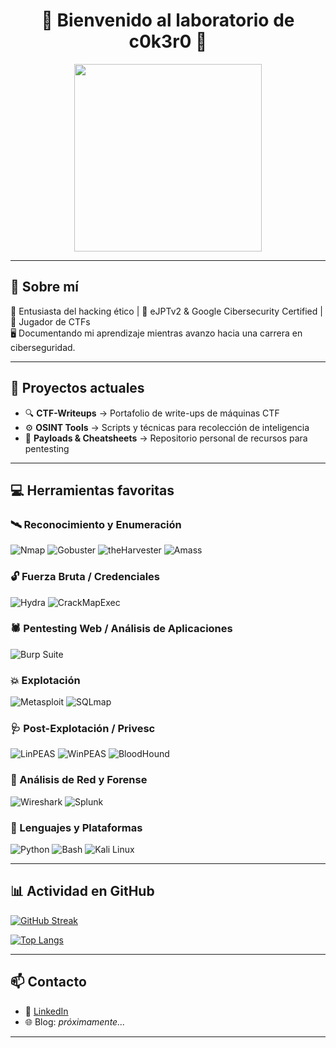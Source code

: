 <h1 align="center">👾 Bienvenido al laboratorio de c0k3r0 👾</h1>

<p align="center">
  <img src="https://media.giphy.com/media/zOvBKUUEERdNm/giphy.gif" width="300">
</p>


---

## 🧠 Sobre mí

🎩 Entusiasta del hacking ético | 🧠 eJPTv2 & Google Cibersecurity Certified | 🔐 Jugador de CTFs  
🖥️ Documentando mi aprendizaje mientras avanzo hacia una carrera en ciberseguridad.

---

## 🧪 Proyectos actuales

- 🔍 **CTF-Writeups** → Portafolio de write-ups de máquinas CTF  
- ⚙️ **OSINT Tools** → Scripts y técnicas para recolección de inteligencia  
- 📁 **Payloads & Cheatsheets** → Repositorio personal de recursos para pentesting

---

## 💻 Herramientas favoritas

### 🛰️ Reconocimiento y Enumeración
![Nmap](https://img.shields.io/badge/-Nmap-grey)
![Gobuster](https://img.shields.io/badge/-Gobuster-yellow)
![theHarvester](https://img.shields.io/badge/-theHarvester-lightgrey)
![Amass](https://img.shields.io/badge/-Amass-darkgreen)

### 🔓 Fuerza Bruta / Credenciales
![Hydra](https://img.shields.io/badge/-Hydra-black)
![CrackMapExec](https://img.shields.io/badge/-CME-darkred)

### 🕷️ Pentesting Web / Análisis de Aplicaciones
![Burp Suite](https://img.shields.io/badge/-Burp%20Suite-orange)

### 💥 Explotación
![Metasploit](https://img.shields.io/badge/-Metasploit-red)
![SQLmap](https://img.shields.io/badge/-SQLmap-yellow)

### 🩺 Post-Explotación / Privesc
![LinPEAS](https://img.shields.io/badge/-LinPEAS-green)
![WinPEAS](https://img.shields.io/badge/-WinPEAS-blue)
![BloodHound](https://img.shields.io/badge/-BloodHound-darkblue)

### 📡 Análisis de Red y Forense
![Wireshark](https://img.shields.io/badge/-Wireshark-blue)
![Splunk](https://img.shields.io/badge/-Splunk-black)

### 🐍 Lenguajes y Plataformas
![Python](https://img.shields.io/badge/-Python-black?logo=python)
![Bash](https://img.shields.io/badge/-Bash-darkgreen)
![Kali Linux](https://img.shields.io/badge/-Kali%20Linux-blue?logo=linux)


---

## 📊 Actividad en GitHub

[![GitHub Streak](https://streak-stats.demolab.com?user=c0k3r0&theme=dark&hide_border=true)](https://git.io/streak-stats)

[![Top Langs](https://github-readme-stats.vercel.app/api/top-langs/?username=c0k3r0&layout=compact&theme=tokyonight)](https://github.com/anuraghazra/github-readme-stats)

---

## 📫 Contacto

- 🔗 [LinkedIn](https://linkedin.com/in/jorge-ruiz-ojosnegros-b5b2922b7)  
- 🌐 Blog: *próximamente...*

---

